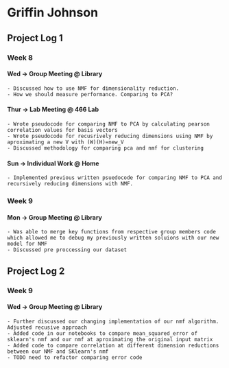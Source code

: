 # Griffin Johnson 

## Project Log 1
### Week 8

#### Wed -> Group Meeting @ Library 
    - Discussed how to use NMF for dimensionality reduction. 
    - How we should measure performance. Comparing to PCA?
#### Thur -> Lab Meeting @ 466 Lab
    - Wrote pseudocode for comparing NMF to PCA by calculating pearson correlation values for basis vectors
    - Wrote pseudocode for recusrively reducing dimensions using NMF by aproximating a new V with (W)(H)=new_V
    - Discussed methodology for comparing pca and nmf for clustering
#### Sun -> Individual Work @ Home
    - Implemented previous written psuedocode for comparing NMF to PCA and recursively reducing dimensions with NMF.

### Week 9

#### Mon -> Group Meeting @ Library
    - Was able to merge key functions from respective group members code which allowed me to debug my previously written soluions with our new model for NMF
    - Discussed pre proccessing our dataset
    
## Project Log 2
### Week 9

#### Wed -> Group Meeting @ Library
    - Further discussed our changing implementation of our nmf algorithm. Adjusted recusive approach
    - Added code in our notebooks to compare mean_squared_error of sklearn's nmf and our nmf at aproximating the original input matrix
    - Added code to compare correlation at different dimension reductions between our NMF and SKlearn's nmf
    - TODO need to refactor comparing error code